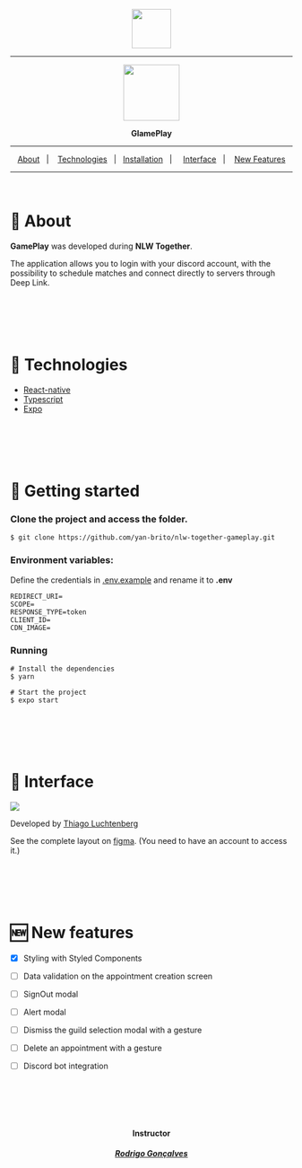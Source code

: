 <p align="center"><img src="https://i.ibb.co/p2rQcNW/nlw-logo.png" height="70"/></p>

---


<p align="center"><img src="https://i.ibb.co/rvt0WpW/icon.png" width="100"></p>
<p align="center"><b>GlamePlay</b></p>


---
<p align="center">
    <a href="#About">About</a>&nbsp;&nbsp;&nbsp;|&nbsp;&nbsp;&nbsp;
    <a href="#Technologies">Technologies</a>&nbsp;&nbsp;&nbsp;|&nbsp;&nbsp;
    <a href="#Installation">Installation</a>&nbsp;&nbsp;&nbsp;|&nbsp;&nbsp;&nbsp;&nbsp;
    <a href="#Interface">Interface</a>&nbsp;&nbsp;&nbsp;|&nbsp;&nbsp;&nbsp;
    <a href="#New-features">New Features</a>
</p>

---

</br>

# 📍 About

<p><b>GamePlay</b> was developed during <b>NLW Together</b>.</p>
The application allows you to login with your discord account, with the possibility to schedule matches and connect directly to servers through Deep Link.</p>

</br>
</br>
</br>
</br>

# 🧪 Technologies
- [React-native](https://reactnative.dev/)
- [Typescript](https://www.typescriptlang.org/)
- [Expo](https://expo.dev/)

</br>
</br>
</br>
</br>

# 🚀 Getting started

### Clone the project and access the folder.

    $ git clone https://github.com/yan-brito/nlw-together-gameplay.git


### Environment variables: 
Define the credentials in <u>.env.example</u> and rename it to <b>.env</b>
````
REDIRECT_URI=
SCOPE=
RESPONSE_TYPE=token
CLIENT_ID=
CDN_IMAGE=
````
### Running

    # Install the dependencies
    $ yarn

    # Start the project
    $ expo start


</br>
</br>
</br>
</br>

# 🔖 Interface

<p>
    <img src="https://ik.imagekit.io/cnbmdh4b9w/GamePlayFigma_n37WowQc7.png?updatedAt=1626991756128">
</p>

Developed by [Thiago Luchtenberg](https://www.linkedin.com/in/tiagoluchtenberg/?originalSubdomain=br) 

</p>

See the complete layout on [figma](<https://www.figma.com/file/QhTjxPzgnHHn0H2Bs3126c/GamePlay---NLW-Together-(Copy)?node-id=58913%3A83>). (You need to have an account to access it.)

</br>
</br>
</br>
</br>


# 🆕 New features

- [x] Styling with Styled Components

- [ ] Data validation on the appointment creation screen

- [ ] SignOut modal

- [ ] Alert modal

- [ ] Dismiss the guild selection modal with a gesture

- [ ] Delete an appointment with a gesture

- [ ] Discord bot integration


</br>
</br>
</br>
</br>



<h4 align="center"> Instructor</h2>

<h5 align="center">

[Rodrigo Gonçalves](https://www.linkedin.com/in/rodrigo-gon%C3%A7alves-santana/)

<h3>


